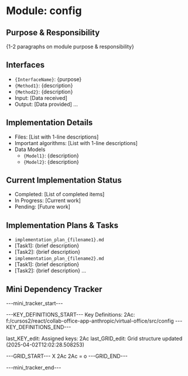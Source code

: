 # Module: config

## Purpose & Responsibility
{1-2 paragraphs on module purpose & responsibility}

## Interfaces
* `{InterfaceName}`: {purpose}
* `{Method1}`: {description}
* `{Method2}`: {description}
* Input: [Data received]
* Output: [Data provided]
...

## Implementation Details
* Files: [List with 1-line descriptions]
* Important algorithms: [List with 1-line descriptions]
* Data Models
    * `{Model1}`: {description}
    * `{Model2}`: {description}

## Current Implementation Status
* Completed: [List of completed items]
* In Progress: [Current work]
* Pending: [Future work]

## Implementation Plans & Tasks
* `implementation_plan_{filename1}.md`
* [Task1]: {brief description}
* [Task2]: {brief description}
* `implementation_plan_{filename2}.md`
* [Task1]: {brief description}
* [Task2]: {brief description} 
...

## Mini Dependency Tracker
---mini_tracker_start---

---KEY_DEFINITIONS_START---
Key Definitions:
2Ac: f:/cursos2/react/collab-office-app-anthropic/virtual-office/src/config
---KEY_DEFINITIONS_END---

last_KEY_edit: Assigned keys: 2Ac
last_GRID_edit: Grid structure updated (2025-04-02T12:02:28.508253)

---GRID_START---
X 2Ac
2Ac = o
---GRID_END---

---mini_tracker_end---
